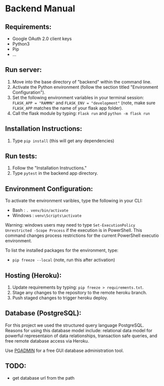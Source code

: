 # Backend Manual

## Requirements:

- Google OAuth 2.0 client keys
- Python3
- Pip
- ...

## Run server:

1. Move into the base directory of "backend" within the command line.
2. Activate the Python environment (follow the section titled "Environment Configuration").
3. Set the following environment variables in your terminal session: `FLASK_APP = "RAMMN"` and `FLASK_ENV = "development"` (note, make sure `FLASK_APP` matches the name of your flask app folder).
4. Call the flask module by typing: `Flask run` and `python -m flask run`

## Installation Instructions:

1. Type `pip install` (this will get any dependencies)

## Run tests:

1. Follow the "Installation Instructions."
2. Type `pytest` in the backend app directory.

## Environment Configuration:

To activate the environment varibles, type the following in your CLI:
- Bash : `. venv/bin/activate`
- Windows : `venv\Scripts\activate`

Warning: windows users may need to type `Set-ExecutionPolicy Unrestricted -Scope Process` if the execution is in PowerShell. This command changes process restrictions for the current PowerShell executio environment.

To list the installed packages for the environment, type:
- `pip freeze --local` (note, run this after activation)

## Hosting (Heroku):

1. Update requirements by typing: `pip freeze > requirements.txt`.
2. Stage any changes to the repository to the remote heroku branch.
3. Push staged changes to trigger heroku deploy.

## Database (PostgreSQL):

For this project we used the structured query language PostgreSQL. Reasons for using this database model include: relational data model for powerful representaion of data relationships, transaction safe queries, and free remote database access via Heroku.

Use [PGADMIN](https://www.pgadmin.org/download/) for a free GUI database administration tool.

## TODO:

- get database url from the path